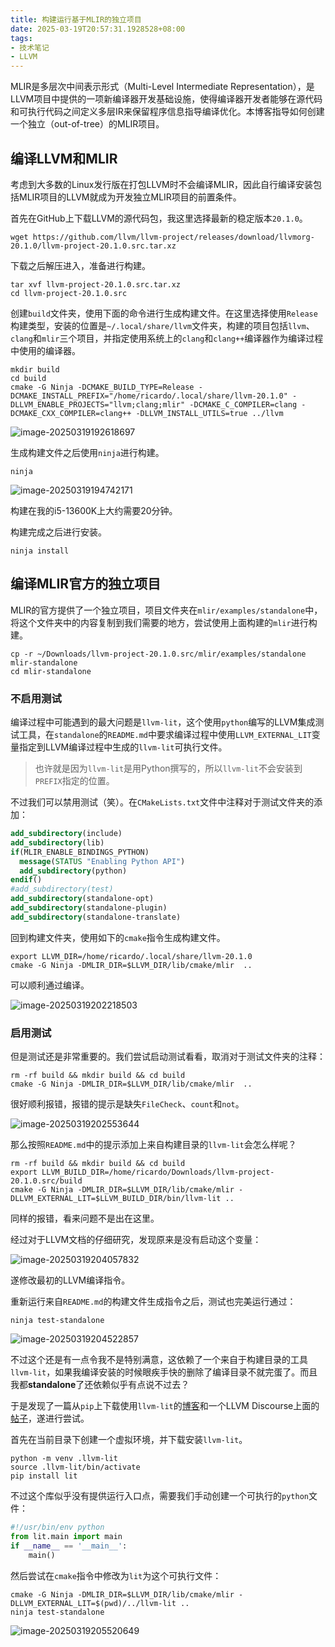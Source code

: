 ```yaml
---
title: 构建运行基于MLIR的独立项目
date: 2025-03-19T20:57:31.1928528+08:00
tags:
- 技术笔记
- LLVM
---
```


MLIR是多层次中间表示形式（Multi-Level Intermediate Representation），是LLVM项目中提供的一项新编译器开发基础设施，使得编译器开发者能够在源代码和可执行代码之间定义多层IR来保留程序信息指导编译优化。本博客指导如何创建一个独立（out-of-tree）的MLIR项目。

<!--more-->

## 编译LLVM和MLIR

考虑到大多数的Linux发行版在打包LLVM时不会编译MLIR，因此自行编译安装包括MLIR项目的LLVM就成为开发独立MLIR项目的前置条件。

首先在GitHub上下载LLVM的源代码包，我这里选择最新的稳定版本`20.1.0`。

```shell
wget https://github.com/llvm/llvm-project/releases/download/llvmorg-20.1.0/llvm-project-20.1.0.src.tar.xz
```

下载之后解压进入，准备进行构建。

```shell
tar xvf llvm-project-20.1.0.src.tar.xz
cd llvm-project-20.1.0.src
```

创建`build`文件夹，使用下面的命令进行生成构建文件。在这里选择使用`Release`构建类型，安装的位置是`~/.local/share/llvm`文件夹，构建的项目包括`llvm`、`clang`和`mlir`三个项目，并指定使用系统上的`clang`和`clang++`编译器作为编译过程中使用的编译器。

```shell
mkdir build
cd build
cmake -G Ninja -DCMAKE_BUILD_TYPE=Release -DCMAKE_INSTALL_PREFIX="/home/ricardo/.local/share/llvm-20.1.0" -DLLVM_ENABLE_PROJECTS="llvm;clang;mlir" -DCMAKE_C_COMPILER=clang -DCMAKE_CXX_COMPILER=clang++ -DLLVM_INSTALL_UTILS=true ../llvm
```

![image-20250319192618697](./mlir-standalone/image-20250319192618697.png)

生成构建文件之后使用`ninja`进行构建。

```shell
ninja
```

![image-20250319194742171](./mlir-standalone/image-20250319194742171.png)

构建在我的i5-13600K上大约需要20分钟。

构建完成之后进行安装。

```shell
ninja install
```

## 编译MLIR官方的独立项目

MLIR的官方提供了一个独立项目，项目文件夹在`mlir/examples/standalone`中，将这个文件夹中的内容复制到我们需要的地方，尝试使用上面构建的`mlir`进行构建。

```shell
cp -r ~/Downloads/llvm-project-20.1.0.src/mlir/examples/standalone mlir-standalone 
cd mlir-standalone
```

### 不启用测试

编译过程中可能遇到的最大问题是`llvm-lit`，这个使用`python`编写的LLVM集成测试工具，在`standalone`的`README.md`中要求编译过程中使用`LLVM_EXTERNAL_LIT`变量指定到LLVM编译过程中生成的`llvm-lit`可执行文件。

> 也许就是因为`llvm-lit`是用Python撰写的，所以`llvm-lit`不会安装到`PREFIX`指定的位置。

不过我们可以禁用测试（笑）。在`CMakeLists.txt`文件中注释对于测试文件夹的添加：

```cmake
add_subdirectory(include)
add_subdirectory(lib)
if(MLIR_ENABLE_BINDINGS_PYTHON)
  message(STATUS "Enabling Python API")
  add_subdirectory(python)
endif()
#add_subdirectory(test)
add_subdirectory(standalone-opt)
add_subdirectory(standalone-plugin)
add_subdirectory(standalone-translate)

```

回到构建文件夹，使用如下的`cmake`指令生成构建文件。

```shell
export LLVM_DIR=/home/ricardo/.local/share/llvm-20.1.0
cmake -G Ninja -DMLIR_DIR=$LLVM_DIR/lib/cmake/mlir  ..
```

可以顺利通过编译。

![image-20250319202218503](./mlir-standalone/image-20250319202218503.png)

### 启用测试

但是测试还是非常重要的。我们尝试启动测试看看，取消对于测试文件夹的注释：

```shell
rm -rf build && mkdir build && cd build
cmake -G Ninja -DMLIR_DIR=$LLVM_DIR/lib/cmake/mlir  ..
```

很好顺利报错，报错的提示是缺失`FileCheck`、`count`和`not`。

![image-20250319202553644](./mlir-standalone/image-20250319202553644.png)

那么按照`README.md`中的提示添加上来自构建目录的`llvm-lit`会怎么样呢？

```shell
rm -rf build && mkdir build && cd build
export LLVM_BUILD_DIR=/home/ricardo/Downloads/llvm-project-20.1.0.src/build
cmake -G Ninja -DMLIR_DIR=$LLVM_DIR/lib/cmake/mlir -DLLVM_EXTERNAL_LIT=$LLVM_BUILD_DIR/bin/llvm-lit ..
```

同样的报错，看来问题不是出在这里。

经过对于LLVM文档的仔细研究，发现原来是没有启动这个变量：

![image-20250319204057832](./mlir-standalone/image-20250319204057832.png)

遂修改最初的LLVM编译指令。

重新运行来自`README.md`的构建文件生成指令之后，测试也完美运行通过：

```shell
ninja test-standalone
```

![image-20250319204522857](./mlir-standalone/image-20250319204522857.png)

不过这个还是有一点令我不是特别满意，这依赖了一个来自于构建目录的工具`llvm-lit`，如果我编译安装的时候眼疾手快的删除了编译目录不就完蛋了。而且我都**standalone**了还依赖似乎有点说不过去？

于是发现了一篇从`pip`上下载使用`llvm-lit`的[博客](https://medium.com/@mshockwave/using-llvm-lit-out-of-tree-5cddada85a78)和一个LLVM Discourse上面的[帖子](https://discourse.llvm.org/t/running-llvm-lit-on-external-project-test-file-derived-from-standalone-fails/67787)，遂进行尝试。

首先在当前目录下创建一个虚拟环境，并下载安装`llvm-lit`。

```shell
python -m venv .llvm-lit
source .llvm-lit/bin/activate
pip install lit
```

不过这个库似乎没有提供运行入口点，需要我们手动创建一个可执行的`python`文件：

```python
#!/usr/bin/env python
from lit.main import main
if __name__ == '__main__':
    main()
```

然后尝试在`cmake`指令中修改为`lit`为这个可执行文件：

```shell
cmake -G Ninja -DMLIR_DIR=$LLVM_DIR/lib/cmake/mlir -DLLVM_EXTERNAL_LIT=$(pwd)/../llvm-lit ..
ninja test-standalone
```

![image-20250319205520649](./mlir-standalone/image-20250319205520649.png)
